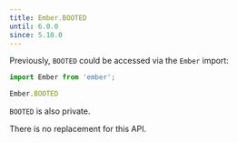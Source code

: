```yaml
---
title: Ember.BOOTED
until: 6.0.0
since: 5.10.0
---
```



Previously, `BOOTED` could be accessed via the `Ember` import:
```js
import Ember from 'ember';

Ember.BOOTED
```
`BOOTED` is also private.

There is no replacement for this API.
